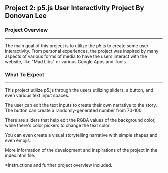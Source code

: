 ## Project 2: p5.js User Interactivity Project By Donovan Lee

### Project Overview

---

The main goal of this project is to utilize the p5.js to create some user interactivity. From personal experiences, the project was inspired by many aspects of various forms of media to have the users interact with the website, like "Mad Libs" or various Google Apps and Tools

### What To Expect

---

This project utilize p5.js through the users utilizing sliders, a button, and even various text input spaces. 

The user can edit the text inputs to create their own narrative to the story. The button can create a randomly-generated number from 70-100. 

There are sliders that help edit the RGBA values of the background color, while there's color pickers to change the text color.

You can even create a visual storytelling narrative with simple shapes and even emojis. 

More information of the development and inspirations of the project in the index.html file. 

*Instructions and further project overview included.